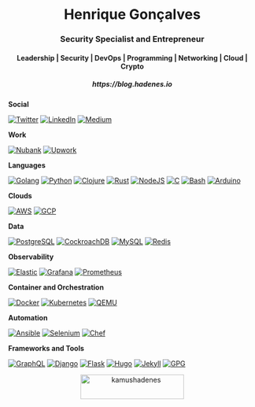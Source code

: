 <h1 align="center">Henrique Gonçalves</h1>
<h3 align="center">Security Specialist and Entrepreneur</h3>
<h4 align="center">Leadership | Security | DevOps | Programming | Networking | Cloud | Crypto</h4>
<h5 align="center">https://blog.hadenes.io</h5>

**Social**

[![Twitter](http://img.shields.io/badge/-Twitter-1DA1F2?style=flat-square&logo=twitter&logoColor=ffffff)](https://twitter.com/kamushadenes)
[![LinkedIn](http://img.shields.io/badge/-LinkedIn-0A66C2?style=flat-square&logo=linkedin&logoColor=ffffff)](https://www.linkedin.com/in/kamushadenes)
[![Medium](http://img.shields.io/badge/-Medium-000000?style=flat-square&logo=medium&logoColor=ffffff)](https://medium.com/@kamushadenes)

**Work**

[![Nubank](http://img.shields.io/badge/-Nubank-8A05BE?style=flat-square&logo=nubank&logoColor=ffffff)](https://nubank.com.br)
[![Upwork](http://img.shields.io/badge/-Upwork-6FDA44?style=flat-square&logo=upwork&logoColor=ffffff)](https://www.upwork.com/freelancers/~0147872fa893d0f33b)

**Languages**

[![Golang](http://img.shields.io/badge/-Golang-00ADD8?style=flat-square&logo=go&logoColor=ffffff)](https://golang.org/)
[![Python](http://img.shields.io/badge/-Python-3776AB?style=flat-square&logo=python&logoColor=ffffff)](https://www.python.org/)
[![Clojure](http://img.shields.io/badge/-Clojure-5881D8?style=flat-square&logo=clojure&logoColor=ffffff)](https://clojure.org/)
[![Rust](http://img.shields.io/badge/-Rust-000000?style=flat-square&logo=rust&logoColor=ffffff)](https://www.rust-lang.org/)
[![NodeJS](http://img.shields.io/badge/-NodeJS-339933?style=flat-square&logo=node.js&logoColor=ffffff)](https://nodejs.org/en/)
[![C](http://img.shields.io/badge/-C-A8B9CC?style=flat-square&logo=c&logoColor=ffffff)](https://www.cprogramming.com/)
[![Bash](http://img.shields.io/badge/-Bash-4EAA25?style=flat-square&logo=gnu-bash&logoColor=ffffff)](https://www.gnu.org/software/bash/)
[![Arduino](http://img.shields.io/badge/-Arduino-00979D?style=flat-square&logo=arduino&logoColor=ffffff)](https://www.arduino.cc/)

**Clouds**

[![AWS](http://img.shields.io/badge/-AWS-232F3E?style=flat-square&logo=amazon-aws&logoColor=ffffff)](https://aws.amazon.com/)
[![GCP](http://img.shields.io/badge/-GCP-4285F4?style=flat-square&logo=google-cloud&logoColor=ffffff)](https://cloud.google.com/)

**Data**

[![PostgreSQL](http://img.shields.io/badge/-PostgreSQL-336791?style=flat-square&logo=postgresql&logoColor=ffffff)](https://www.postgresql.org/)
[![CockroachDB](http://img.shields.io/badge/-CockroachDB-6933FF?style=flat-square&logo=cockroach-labs&logoColor=ffffff)](https://www.cockroachlabs.com/)
[![MySQL](http://img.shields.io/badge/-MySQL-4479A1?style=flat-square&logo=mysql&logoColor=ffffff)](https://www.mysql.com/)
[![Redis](http://img.shields.io/badge/-Redis-DC382D?style=flat-square&logo=redis&logoColor=ffffff)](https://redis.io/)

**Observability**

[![Elastic](http://img.shields.io/badge/-Elastic-005571?style=flat-square&logo=elastic&logoColor=ffffff)](https://www.elastic.co/)
[![Grafana](http://img.shields.io/badge/-Grafana-F46800?style=flat-square&logo=grafana&logoColor=ffffff)](https://grafana.com/)
[![Prometheus](http://img.shields.io/badge/-Prometheus-E6522C?style=flat-square&logo=prometheus&logoColor=ffffff)](https://prometheus.io/)

**Container and Orchestration**

[![Docker](http://img.shields.io/badge/-Docker-2496ED?style=flat-square&logo=docker&logoColor=ffffff)](https://www.docker.com/)
[![Kubernetes](http://img.shields.io/badge/-Kubernetes-326CE5?style=flat-square&logo=kubernetes&logoColor=ffffff)](https://kubernetes.io/)
[![QEMU](http://img.shields.io/badge/-QEMU-FF6600?style=flat-square&logo=qemu&logoColor=ffffff)](https://www.qemu.org/)

**Automation**

[![Ansible](http://img.shields.io/badge/-Ansible-EE0000?style=flat-square&logo=ansible&logoColor=ffffff)](https://www.ansible.com/)
[![Selenium](http://img.shields.io/badge/-Selenium-43B02A?style=flat-square&logo=selenium&logoColor=ffffff)](https://www.selenium.dev/)
[![Chef](http://img.shields.io/badge/-Chef-F09820?style=flat-square&logo=chef&logoColor=ffffff)](https://www.chef.io/)

**Frameworks and Tools**

[![GraphQL](http://img.shields.io/badge/-GraphQL-E10098?style=flat-square&logo=graphql&logoColor=ffffff)](https://graphql.org/)
[![Django](http://img.shields.io/badge/-Django-092E20?style=flat-square&logo=django&logoColor=ffffff)](https://www.djangoproject.com/)
[![Flask](http://img.shields.io/badge/-Flask-000000?style=flat-square&logo=flask&logoColor=ffffff)](https://palletsprojects.com/p/flask/)
[![Hugo](http://img.shields.io/badge/-Hugo-FF4088?style=flat-square&logo=hugo&logoColor=ffffff)](https://gohugo.io/)
[![Jekyll](http://img.shields.io/badge/-Jekyll-CC0000?style=flat-square&logo=jekyll&logoColor=ffffff)](https://jekyllrb.com/)
[![GPG](http://img.shields.io/badge/-GPG-0093DD?style=flat-square&logo=gnu-privacy-guard&logoColor=ffffff)](https://gnupg.org/)


<p align="center">
  <a href="https://www.buymeacoffee.com/kamushadenes"> <img src="https://cdn.buymeacoffee.com/buttons/v2/default-yellow.png" height="50" width="210" alt="kamushadenes" /></a>
</p>
